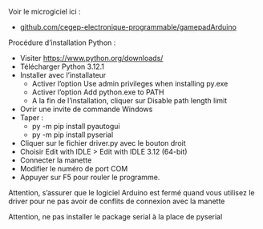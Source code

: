 Voir le microgiciel ici :
- [github.com/cegep-electronique-programmable/gamepadArduino](https://github.com/cegep-electronique-programmable/gamepadArduino)

Procédure d’installation Python :

- Visiter https://www.python.org/downloads/
- Télécharger Python 3.12.1
- Installer avec l’installateur
  - Activer l’option Use admin privileges when installing py.exe
  - Activer l’option Add python.exe to PATH
  - A la fin de l’installation, cliquer sur Disable path length limit
- Ovrir une invite de commande Windows
- Taper :
  - py -m pip install pyautogui
  - py -m pip install pyserial
- Cliquer sur le fichier driver.py avec le bouton droit
- Choisir Edit with IDLE > Edit with IDLE 3.12 (64-bit)
- Connecter la manette
- Modifier le numéro de port COM
- Appuyer sur F5 pour rouler le programme.


Attention, s’assurer que le logiciel Arduino est fermé quand vous utilisez le driver pour ne pas avoir de conflits de connexion avec la manette

Attention, ne pas installer le package serial à la place de pyserial
